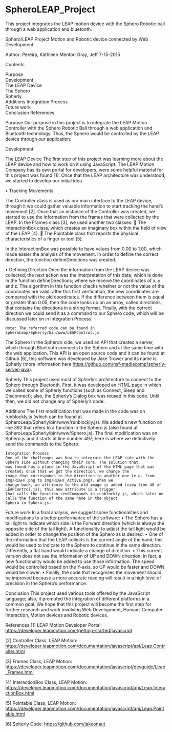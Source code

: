 # SpheroLEAP_Project
This project integrates the LEAP motion device with the Sphero Robotic ball through a web application and bluetooth.

Sphero/LEAP Project
Motion and Robotic device connected by Web Development

Author: Pereira, Kathleen
Mentor: Gray, Jeff
7-15-2015

Contents

  Purpose	
  Development	
  The LEAP Device	
  The Sphero	
  Spherly	
  Additions
  Integration Process	
  Future work	
  Conclusion
  References	

Purpose
Our purpose in this project is to integrate the LEAP Motion Controller with the Sphero Robotic Ball through a web 
application and Bluetooth technology. Thus, the Sphero would be controlled by the LEAP device through our application.

Development

The LEAP Device
	The first step of this project was learning more about the LEAP device and how to work on it using JavaScript. 
	The LEAP Motion Company has its own portal for developers, were some helpful material for this project was found [1]. 
	Once that the LEAP architecture was understood, we started to develop our initial idea.

•	Tracking Movements

The Controller class is used as our main interface to the LEAP device, through it we could gather valuable information to 
start tracking the hand’s movement [2]. Once that an instance of the Controller was created, we started to use the information 
from the frames that were collected by the LEAP. In the Frames class [3], we used another two classes: 
	The InteractionBox class, which creates an imaginary box within the field of view of the LEAP [4]. 
	The Pointable class that reports the physical characteristics of a finger or tool [5].

In the InteractionBox was possible to have values from 0.00 to 1.00, which made easier the analysis of the movement. In order 
to define the correct direction, the function defineDirections was created.   	
				
•	Defining Direction
Once the information from the LEAP device was collected, the next action was the interpretation of this data, which is done 
In the function defineDirections; where we receive the coordinates of x, y and z. The algorithm in this function checks whether 
or not the value of the coordinates are valid; after this first verification, the new coordinates are compared with the 
old coordinates. If the difference between them is equal or greater than 0.05, then the code looks up on an array, 
called directions, that contains the directions in a string format. Finally, with the correct direction we could send it as a 
command to our Sphero code, which will be discussed later on in Integration Process. 

	Note: The referred code can be found in SpheroLeap/Spherly/bin/www/LEAPControl.js

The Sphero
In the Sphero’s side, we used an API that creates a server, which through Bluetooth connects to the Sphero and at the same time 
with the web application. This API is an open source code and it can be found at Github [6], this software was 
developed by Jake Trower and its name is Spherly (more information here https://github.com/nsf-mediacomp/spherly-server-java).

Spherly
	This project used most of Spherly’s architecture to connect to the Sphero through Bluetooth. First, it was developed an HTML page
	in which we called some of Spherly functions (such as Connect, Sleep and Disconnect); also, the Spherly’s Dialog box was reused 
	in this code. Until then, we did not change any of Spherly’s code. 

Additions
	The first modification that was made in the code was on runblockly.js (which can be found at SpheroLeap/Spherly/bin/www/runblockly.js). 
	We added a new function on line 392 that refers to a function in the Sphero.js (also found at SpheroLeap/Spherly/bin/www/Sphero.js). 
	The final modification was on Sphero.js and it starts at line number 497; here is where we definitively send the commands to the Sphero.

	Integration Process
	One of the challenges was how to integrate the LEAP side with the Sphero side without changing their core. The solution that
	was found has a place in the JavaScript of the HTML page that was created; once that we got the direction, we change the 
	image that corresponds to the direction to another one (e.g. from img/RIGHT.png to img/RIGHT_Active.png). When we 
	change back, an attribute to the old image is added (view line 48 of LEAPControl.js); this new attribute is a trigger
	that calls the function sendCommands in runblockly.js, which later on calls the function of the same name in the object 
	Sphero in Sphero.js.

Future work
	In a final analysis, we suggest some functionalities and modifications to a better performance of the software:
•	The Sphero has a tail light to indicate which side is the Forward direction (which is always the opposite side of the tail light).
A functionality to adjust the tail light would be added in order to change the position of the Sphero as is desired.
•	One of the information that the LEAP collects is the current angle of the hand; this would be used to indicate to the Sphero
to continue in the same direction. Differently, a flat hand would indicate a change of direction.
•	This current version does not use the information of UP and DOWN direction; in fact, a new functionality would be added 
to use those information. The speed would be controlled based on the Y-axis, so UP would be faster and DOWN would be slower.
•	Finally, the code that recognizes the movement should be improved because a more accurate reading will result in a high 
level of precision in the Sphero’s performance. 

Conclusion
This project used various tools offered by the JavaScript language; also, it promoted the integration of different platforms in a
common goal. We hope that this project will become the first step for further research and work involving Web Development, 
Humam-Computer Interaction, Motion devices and Robotic devices. 

References
[1]	LEAP Motion Developer Portal: https://developer.leapmotion.com/getting-started/javascript

[2]	Controller Class, LEAP Motion: https://developer.leapmotion.com/documentation/javascript/api/Leap.Controller.html

[3]	Frames Class, LEAP Motion: https://developer.leapmotion.com/documentation/javascript/devguide/Leap_Frames.html

[4]	InteractionBox Class, LEAP Motion: https://developer.leapmotion.com/documentation/javascript/api/Leap.InteractionBox.html

[5]	Pointable Class, LEAP Motion: https://developer.leapmotion.com/documentation/javascript/api/Leap.Pointable.html

[6]	Spherly Code: https://github.com/jakeonaut



